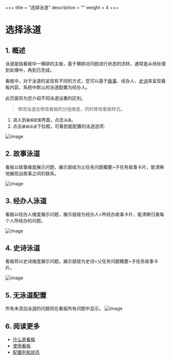 +++
title = "选择泳道"
description = ""
weight = 4
+++

# 选择泳道

## 1. 概述

泳道是指看板中一横排的主板，基于横排对问题进行状态的流转，通常是从待处理到处理中，再到已完成。

看板中，对于泳道的呈现有不同的方式，您可以基于[故事](../../work-lists/user-story)、经办人、[史诗](../../work-lists/epic)来呈现看板内容，系统中默认的泳道配置为经办人。

此页面将为您介绍不同泳道设置的区别。

<blockquote class="note"> 
修改泳道会修改看板的分组维度，同时修改看板样式。 
</blockquote>

1. 进入到`看板配置`界面，点击`泳道`。
2. 点击`基础泳道`下拉框，可看到能配置的泳道选项:

![image](/docs/user-guide/cooperation/iteration-plan/image/scrumboard-20.png)


## 2. 故事泳道

看板以故事维度展示问题，展示层级为父任务问题概要>子任务故事卡片，能清晰地展现出故事之间的联系。

![image](/docs/user-guide/cooperation/iteration-plan/image/scrumboard-21.png)


## 3. 经办人泳道

看板以经办人维度展示问题，展示层级为经办人>所经办故事卡片，能清晰归类每个人所经办的问题。

![image](/docs/user-guide/cooperation/iteration-plan/image/scrumboard-22.png)

## 4. 史诗泳道

看板将以史诗维度展示问题，展示层级为史诗>父任务问题概要>子任务故事卡片。

![image](/docs/user-guide/cooperation/iteration-plan/image/scrumboard-23.png)

## 5. 无泳道配置

所有未添加泳道的问题将在看板所有问题中显示。
![image](/docs/user-guide/cooperation/iteration-plan/image/scrumboard-24.png)

## 6. 阅读更多

- [什么是看板](../whatisboard)
- [使用看板](../useboard)
- [配置列和状态](../config)

